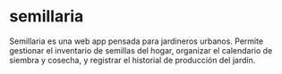 # semillaria
Semillaria es una web app pensada para jardineros urbanos. Permite gestionar el inventario de semillas del hogar, organizar el calendario de siembra y cosecha, y registrar el historial de producción del jardín.
